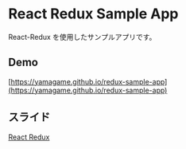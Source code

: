 # React Redux Sample App

React-Redux を使用したサンプルアプリです。

## Demo

[https://yamagame.github.io/redux-sample-app](https://yamagame.github.io/redux-sample-app)

## スライド

[React Redux](https://docs.google.com/presentation/d/1BJ3VaI_hpyHmpmmPxvvtoV7lrxb1NGsQgHJ9UvRkr70/edit#slide=id.g13276bd6c8e_0_268)
